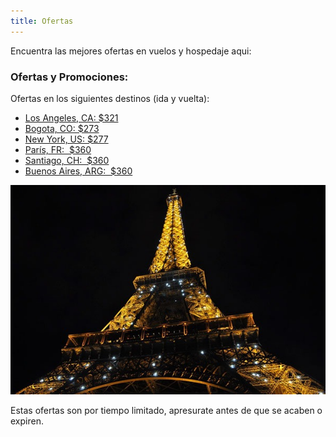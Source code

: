 ```yaml
---
title: Ofertas
---
```


Encuentra las mejores ofertas en vuelos y hospedaje aqui:

### Ofertas y Promociones:

Ofertas en los siguientes destinos (ida y vuelta):

* <a href="http://bit.ly/2YlnoKU" target="_blank">Los Angeles, CA: $321</a>
* <a href="http://bit.ly/2WDloxj" target="_blank">Bogota, CO: $273</a>
* <a href="http://bit.ly/2VXG3Ph" target="_blank">New York, US: $277</a>
* <a href="http://bit.ly/2PXE5ZQ" target="_blank">París, FR:  $360</a>
* <a href="http://bit.ly/2Hi0ler" target="_blank">Santiago, CH:  $360</a>
* <a href="http://bit.ly/2YxBfy3" target="_blank">Buenos Aires, ARG:  $360</a>

![torre eiffel](./photo-1465070845512-2b2dbdc6df66.jpeg)

Estas ofertas son por tiempo limitado, apresurate antes de que se acaben o expiren.
